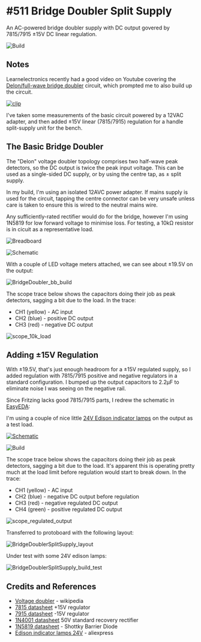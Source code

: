 # #511 Bridge Doubler Split Supply

An AC-powered bridge doubler supply with DC output govered by 7815/7915 ±15V DC linear regulation.

![Build](./assets/BridgeDoublerSplitSupply_build.jpg?raw=true)

## Notes

Learnelectronics recently had a good video on Youtube covering the [Delon/full-wave bridge doubler](https://en.wikipedia.org/wiki/Voltage_doubler) circuit,
which prompted me to also build up the circuit.

[![clip](https://img.youtube.com/vi/Rmq4OKhKX-4/0.jpg)](https://www.youtube.com/watch?v=Rmq4OKhKX-4)

I've taken some measurements of the basic circuit powered by a 12VAC adapter,
and then added ±15V linear (7815/7915) regulation for a handle split-supply unit for the bench.

## The Basic Bridge Doubler

The "Delon" voltage doubler topology comprises two half-wave peak detectors, so the DC output is twice the peak input voltage.
This can be used as a single-sided DC supply, or by using the centre tap, as ± split supply.

In my build, I'm using an isolated 12AVC power adapter. If mains supply is used for the circuit, tapping the centre connector
can be very unsafe unless care is taken to ensure this is wired to the neutral mains wire.

Any sufficiently-rated rectifier would do for the bridge, however I'm using 1N5819 for low forward voltage to minimise loss.
For testing, a 10kΩ resistor is in cicuit as a representative load.

![Breadboard](./assets/BridgeDoubler_bb.jpg?raw=true)

![Schematic](./assets/BridgeDoubler_schematic.jpg?raw=true)

With a couple of LED voltage meters attached, we can see about ±19.5V on the output:

![BridgeDoubler_bb_build](./assets/BridgeDoubler_bb_build.jpg?raw=true)

The scope trace below shows the capacitors doing their job as peak detectors, sagging a bit due to the load.
In the trace:

* CH1 (yellow) - AC input
* CH2 (blue) - positive DC output
* CH3 (red) - negative DC output

![scope_10k_load](./assets/scope_10k_load.gif?raw=true)

## Adding ±15V Regulation

With ±19.5V, that's just enough headroom for a ±15V regulated supply, so I added regulation with
7815/7915 positive and negative regulators in a standard configuration.
I bumped up the output capacitors to 2.2µF to eliminate noise I was seeing on the negative rail.

Since Fritzing lacks good 7815/7915 parts, I redrew the schematic in [EasyEDA](https://easyeda.com/tardate/Bridge-Doubler-Split-Supply):

I'm using a couple of nice little [24V Edison indicator lamps](https://www.aliexpress.com/item/32815636870.html) on the output as a test load.

[![Schematic](./assets/BridgeDoublerSplitSupply_schematic.png?raw=true)](https://easyeda.com/tardate/Bridge-Doubler-Split-Supply)

![Build](./assets/BridgeDoublerSplitSupply_bb_build.jpg?raw=true)

The scope trace below shows the capacitors doing their job as peak detectors, sagging a bit due to the load.
It's apparent this is operating pretty much at the load limit before regulation would start to break down.
In the trace:

* CH1 (yellow) - AC input
* CH2 (blue) - negative DC output before regulation
* CH3 (red) - negative regulated DC output
* CH4 (green) - positive regulated DC output

![scope_regulated_output](./assets/scope_regulated_output.gif?raw=true)

Transferred to protoboard with the following layout:

![BridgeDoublerSplitSupply_layout](./assets/BridgeDoublerSplitSupply_layout.jpg?raw=true)

Under test with some 24V edison lamps:

![BridgeDoublerSplitSupply_build_test](./assets/BridgeDoublerSplitSupply_build_test.jpg?raw=true)

## Credits and References

* [Voltage doubler](https://en.wikipedia.org/wiki/Voltage_doubler) - wikipedia
* [7815 datasheet](https://www.futurlec.com/Linear/7815T.shtml) +15V regulator
* [7915 datasheet](https://www.futurlec.com/Linear/7915T.shtml) -15V regulator
* [1N4001 datasheet](https://www.futurlec.com/Diodes/1N4001.shtml) 50V standard recovery rectifier
* [1N5819 datasheet](https://www.futurlec.com/Diodes/1N5819.shtml) - Shottky Barrier Diode
* [Edison indicator lamps 24V](https://www.aliexpress.com/item/32815636870.html) - aliexpress
